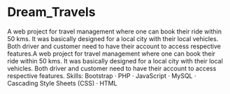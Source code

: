 # Dream_Travels

A web project for travel management where one can book their ride within 50 kms. It was basically designed for a local city with their
local vehicles. Both driver and customer need to have their account to access respective features.A web project for travel management where one can book their ride within 50 kms. It was basically designed for a local city with their local vehicles. Both driver and customer need to have their account to access respective features.
Skills: Bootstrap · PHP · JavaScript · MySQL · Cascading Style Sheets (CSS) · HTML
